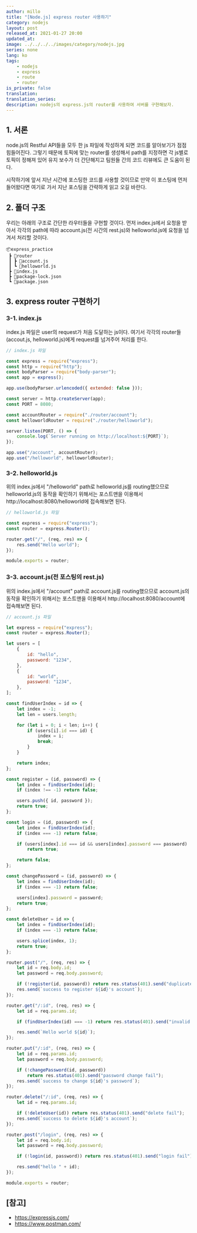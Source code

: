 ```yaml
---
author: millo
title: "[Node.js] express router 사용하기"
category: nodejs
layout: post
released_at: 2021-01-27 20:00
updated_at:
image: ../../../../images/category/nodejs.jpg
series: none
lang: ko
tags:
    - nodejs
    - express
    - route
    - router
is_private: false
translation:
translation_series:
description: nodejs의 express.js의 router를 사용하여 서버를 구현해보자.
---
```


## 1. 서론

node.js의 Restful API들을 모두 한 js 파일에 작성하게 되면 코드를 알아보기가 점점 힘들어진다. 그렇기 때문에 토픽에 맞는 router를 생성해서 path를 지정하면 각 js별로 토픽이 정해져 있어 유지 보수가 더 간단해지고 팀원들 간의 코드 리뷰에도 큰 도움이 된다.

시작하기에 앞서 지난 시간에 포스팅한 코드를 사용할 것이므로 만약 이 포스팅에 먼저 들어왔다면 여기로 가서 지난 포스팅을 간략하게 읽고 오길 바란다.

## 2. 폴더 구조

우리는 아래의 구조로 간단한 라우터들을 구현할 것이다. 먼저 index.js에서 요청을 받아서 각각의 path에 따라 account.js(전 시간의 rest.js)와 helloworld.js에 요청을 넘겨서 처리할 것이다.

```
📦express_practice
 ┣ 📂router
 ┃ ┣ 📜account.js
 ┃ ┗ 📜helloworld.js
 ┣ 📜index.js
 ┣ 📜package-lock.json
 ┗ 📜package.json
```

## 3. express router 구현하기

### 3-1. index.js

index.js 파일은 user의 request가 처음 도달하는 js이다. 여기서 각각의 router들(accout.js, helloworld.js)에게 request를 넘겨주어 처리를 한다.

```js
// index.js 파일

const express = require("express");
const http = require("http");
const bodyParser = require("body-parser");
const app = express();

app.use(bodyParser.urlencoded({ extended: false }));

const server = http.createServer(app);
const PORT = 8080;

const accountRouter = require("./router/account");
const helloworldRouter = require("./router/helloworld");

server.listen(PORT, () => {
    console.log(`Server running on http://localhost:${PORT}`);
});

app.use("/account", accountRouter);
app.use("/helloworld", helloworldRouter);
```

### 3-2. helloworld.js

위의 index.js에서 "/helloworld" path로 helloworld.js를 routing했으므로 helloworld.js의 동작을 확인하기 위해서는 포스트맨을 이용해서 http://localhost:8080/helloworld에 접속해보면 된다.

```js
// helloworld.js 파일

const express = require("express");
const router = express.Router();

router.get("/", (req, res) => {
    res.send("Hello world");
});

module.exports = router;
```

### 3-3. account.js(전 포스팅의 rest.js)

위의 index.js에서 "/account" path로 account.js를 routing했으므로 account.js의 동작을 확인하기 위해서는 포스트맨을 이용해서 http://localhost:8080/account에 접속해보면 된다.

```js
// account.js 파일

let express = require("express");
const router = express.Router();

let users = [
    {
        id: "hello",
        password: "1234",
    },
    {
        id: "world",
        password: "1234",
    },
];

const findUserIndex = id => {
    let index = -1;
    let len = users.length;

    for (let i = 0; i < len; i++) {
        if (users[i].id === id) {
            index = i;
            break;
        }
    }

    return index;
};

const register = (id, password) => {
    let index = findUserIndex(id);
    if (index !== -1) return false;

    users.push({ id, password });
    return true;
};

const login = (id, password) => {
    let index = findUserIndex(id);
    if (index === -1) return false;

    if (users[index].id === id && users[index].password === password)
        return true;

    return false;
};

const changePassword = (id, password) => {
    let index = findUserIndex(id);
    if (index === -1) return false;

    users[index].password = password;
    return true;
};

const deleteUser = id => {
    let index = findUserIndex(id);
    if (index === -1) return false;

    users.splice(index, 1);
    return true;
};

router.post("/", (req, res) => {
    let id = req.body.id;
    let password = req.body.password;

    if (!register(id, password)) return res.status(401).send("duplicate id");
    res.send(`success to register ${id}'s account`);
});

router.get("/:id", (req, res) => {
    let id = req.params.id;

    if (findUserIndex(id) === -1) return res.status(401).send("invalid id");

    res.send(`Hello world ${id}`);
});

router.put("/:id", (req, res) => {
    let id = req.params.id;
    let password = req.body.password;

    if (!changePassword(id, password))
        return res.status(401).send("password change fail");
    res.send(`success to change ${id}'s password`);
});

router.delete("/:id", (req, res) => {
    let id = req.params.id;

    if (!deleteUser(id)) return res.status(401).send("delete fail");
    res.send(`success to delete ${id}'s account`);
});

router.post("/login", (req, res) => {
    let id = req.body.id;
    let password = req.body.password;

    if (!login(id, password)) return res.status(401).send("login fail");

    res.send("hello " + id);
});

module.exports = router;
```

## [참고]

-   https://expressjs.com/
-   https://www.postman.com/
